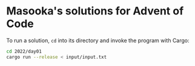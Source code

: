 # Masooka's solutions for Advent of Code

To run a solution, `cd` into its directory and invoke the program with Cargo:

```sh
cd 2022/day01
cargo run --release < input/input.txt
```

